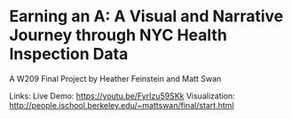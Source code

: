 # Earning an A: A Visual and Narrative Journey through NYC Health Inspection Data
A W209 Final Project by Heather Feinstein and Matt Swan

Links:
Live Demo: https://youtu.be/FyrIzu59SKk
Visualization: http://people.ischool.berkeley.edu/~mattswan/final/start.html
